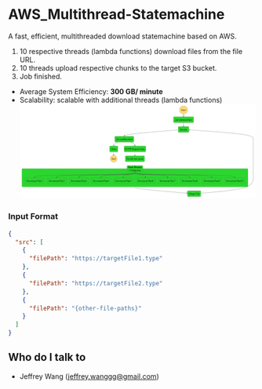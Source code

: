 # AWS_Multithread-Statemachine
A fast, efficient, multithreaded download statemachine based on AWS.
1. 10 respective threads (lambda functions) download files from the file URL.
2. 10 threads upload respective chunks to the target S3 bucket.
3. Job finished.
* Average System Efficiency: **300 GB/ minute**
* Scalability: scalable with additional threads (lambda functions)
![statemachine_graph.png](src/statemachine/statemachine_graph.png)
### Input Format
```json
{
  "src": [
    {
      "filePath": "https://targetFile1.type"
    },
    {
      "filePath": "https://targetFile2.type"
    },
    {
      "filePath": "{other-file-paths}"
    }
  ]
}
```
## Who do I talk to <a name = "author"></a>
- Jeffrey Wang (jeffrey.wanggg@gmail.com)

